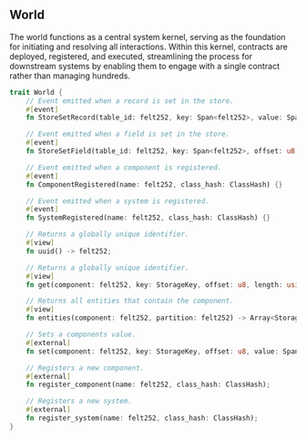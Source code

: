 ## World

The world functions as a central system kernel, serving as the foundation for initiating and resolving all interactions. Within this kernel, contracts are deployed, registered, and executed, streamlining the process for downstream systems by enabling them to engage with a single contract rather than managing hundreds.

```rust
trait World {
    // Event emitted when a record is set in the store.
    #[event]
    fn StoreSetRecord(table_id: felt252, key: Span<felt252>, value: Span<felt252>) {}

    // Event emitted when a field is set in the store.
    #[event]
    fn StoreSetField(table_id: felt252, key: Span<felt252>, offset: u8, value: Span<felt252>) {}

    // Event emitted when a component is registered.
    #[event]
    fn ComponentRegistered(name: felt252, class_hash: ClassHash) {}

    // Event emitted when a system is registered.
    #[event]
    fn SystemRegistered(name: felt252, class_hash: ClassHash) {}

    // Returns a globally unique identifier.
    #[view]
    fn uuid() -> felt252;

    // Returns a globally unique identifier.
    #[view]
    fn get(component: felt252, key: StorageKey, offset: u8, length: usize) -> Span<felt252>;

    // Returns all entities that contain the component.
    #[view]
    fn entities(component: felt252, partition: felt252) -> Array<StorageKey>;

    // Sets a components value.
    #[external]
    fn set(component: felt252, key: StorageKey, offset: u8, value: Span<felt252>);

    // Registers a new component.
    #[external]
    fn register_component(name: felt252, class_hash: ClassHash);

    // Registers a new system.
    #[external]
    fn register_system(name: felt252, class_hash: ClassHash);
}
```
